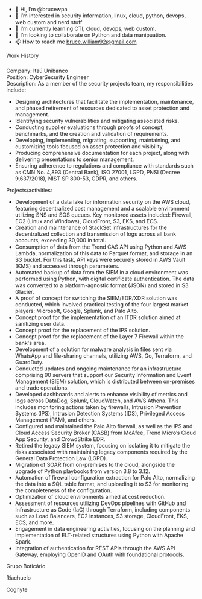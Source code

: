 - 👋 Hi, I’m @brucewpa
- 👀 I’m interested in security information, linux, cloud, python, devops, web custom and nerd stuff
- 🌱 I’m currently learning CTI, cloud, devops, web custom.
- 💞️ I’m looking to collaborate on Python and data manipuation. 
- 📫 How to reach me bruce.william92@gmail.com


Work History

#####
Company: Itaú Unibanco\
Position: CyberSecurity Engineer\
Description:
As a member of the security projects team, my responsibilities include:

- Designing architectures that facilitate the implementation, maintenance, and phased retirement of resources dedicated to asset protection and management.
- Identifying security vulnerabilities and mitigating associated risks.
- Conducting supplier evaluations through proofs of concept, benchmarks, and the creation and validation of requirements. 
- Developing, implementing, migrating, supporting, maintaining, and customizing tools focused on asset protection and visibility.
- Producing comprehensive documentation for each project, along with delivering presentations to senior management. 
- Ensuring adherence to regulations and compliance with standards such as CMN No. 4,893 (Central Bank), ISO 27001, LGPD, PNSI (Decree 9,637/2018), NIST SP 800-53, GDPR, and others.

Projects/activities:
- Development of a data lake for information security on the AWS cloud, featuring decentralized cost management and a scalable environment utilizing SNS and SQS queues. Key monitored assets included: Firewall, EC2 (Linux and Windows), CloudFront, S3, EKS, and ECS.  
- Creation and maintenance of StackSet infrastructures for the decentralized collection and transmission of logs across all bank accounts, exceeding 30,000 in total.
- Consumption of data from the Trend CAS API using Python and AWS Lambda, normalization of this data to Parquet format, and storage in an S3 bucket. For this task, API keys were securely stored in AWS Vault (KMS) and accessed through parameters.
- Automated backup of data from the SIEM in a cloud environment was performed using Python, with digital certificate authentication. The data was converted to a platform-agnostic format (JSON) and stored in S3 Glacier.
- A proof of concept for switching the SIEM/EDR/XDR solution was conducted, which involved practical testing of the four largest market players: Microsoft, Google, Splunk, and Palo Alto.
- Concept proof for the implementation of an ITDR solution aimed at sanitizing user data.
- Concept proof for the replacement of the IPS solution.
- Concept proof for the replacement of the Layer 7 Firewall within the bank's area.
- Development of a solution for malware analysis in files sent via WhatsApp and file-sharing channels, utilizing AWS, Go, Terraform, and GuardDuty.
- Conducted updates and ongoing maintenance for an infrastructure comprising 90 servers that support our Security Information and Event Management (SIEM) solution, which is distributed between on-premises and trade operations.
- Developed dashboards and alerts to enhance visibility of metrics and logs across DataDog, Splunk, CloudWatch, and AWS Athena. This includes monitoring actions taken by firewalls, Intrusion Prevention Systems (IPS), Intrusion Detection Systems (IDS), Privileged Access Management (PAM), and others.
- Configured and maintained the Palo Alto firewall, as well as the IPS and Cloud Access Security Broker (CASB) from McAfee, Trend Micro’s Cloud App Security, and CrowdStrike EDR.
- Retired the legacy SIEM system, focusing on isolating it to mitigate the risks associated with maintaining legacy components required by the General Data Protection Law (LGPD).
- Migration of SOAR from on-premises to the cloud, alongside the upgrade of Python playbooks from version 3.8 to 3.12.
- Automation of firewall configuration extraction for Palo Alto, normalizing the data into a SQL table format, and uploading it to S3 for monitoring the completeness of the configuration.
- Optimization of cloud environments aimed at cost reduction.
- Assessment of resources utilizing DevOps pipelines with GitHub and Infrastructure as Code (IaC) through Terraform, including components such as Load Balancers, EC2 instances, S3 storage, CloudFront, EKS, ECS, and more.
- Engagement in data engineering activities, focusing on the planning and implementation of ELT-related structures using Python with Apache Spark.
- Integration of authentication for REST APIs through the AWS API Gateway, employing OpenID and OAuth with foundational protocols.

Grupo Boticário

Riachuelo 

Cognyte
<!---
brucewpa/brucewpa is a ✨ special ✨ repository because its `README.md` (this file) appears on your GitHub profile.
You can click the Preview link to take a look at your changes.
--->
